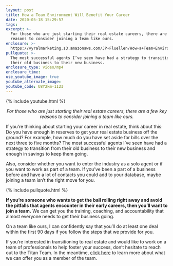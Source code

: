 ```yaml
---
layout: post
title: How a Team Environment Will Benefit Your Career
date: 2020-05-18 15:29:57
tags:
excerpt: >-
  For those who are just starting their real estate careers, there are a few key
  reasons to consider joining a team like ours.
enclosure: >-
  https://vyralmarketing.s3.amazonaws.com/JP+Fluellen/How+a+Team+Environment+Will+Benefit+Your+Career.mp4
pullquote: >-
  The most successful agents I’ve seen have had a strategy to transition from
  their old business to their new business.
enclosure_type: video/mp4
enclosure_time:
use_youtube_image: true
youtube_alternate_image:
youtube_code: U8Y2km-1I2I
---
```


{% include youtube.html %}

<p style="text-align: center;"><em>For those who are just starting their real estate careers, there are a few key reasons to consider joining a team like ours.</em></p>

If you’re thinking about starting your career in real estate, think about this: Do you have enough in reserves to get your real estate business off the ground? For example, how much do you have set aside for bills over the next three to five months? The most successful agents I’ve seen have had a strategy to transition from their old business to their new business and enough in savings to keep them going.

Also, consider whether you want to enter the industry as a solo agent or if you want to work as part of a team. If you’ve been a part of a business before and have a lot of contacts you could add to your database, maybe joining a team isn’t the right move for you.

{% include pullquote.html %}

**If you’re someone who wants to get the ball rolling right away and avoid the pitfalls that agents encounter in their early careers, then you’ll want to join a team.** We can get you the training, coaching, and accountability that almost everyone needs to get their business going.

On a team like ours, I can confidently say that you’ll do at least one deal within the first 90 days if you follow the steps that we provide for you.

If you’re interested in transitioning to real estate and would like to work on a team of professionals to help foster your success, don’t hesitate to reach out to the Titan Team. In the meantime, [click here](https://wyomingrealestatecareers.com/join-our-team/) to learn more about what we can offer you as a member of the team.